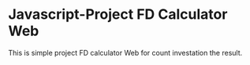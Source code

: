 # Javascript-Project FD Calculator Web
This is simple project FD calculator Web for count investation the result. 
